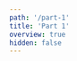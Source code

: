 ```yaml
---
path: '/part-1'
title: 'Part 1'
overview: true
hidden: false
---
```


<pages-in-this-section></pages-in-this-section>
